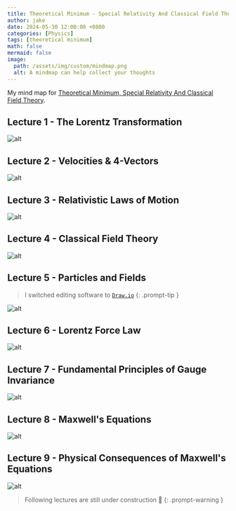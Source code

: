 ```yaml
---
title: Theoretical Minimum - Special Relativity And Classical Field Theory
author: jake
date: 2024-05-30 12:00:00 +0800
categories: [Physics]
tags: [theoretical minimum]
math: false
mermaid: false
image:
  path: /assets/img/custom/mindmap.png
  alt: A mindmap can help collect your thoughts
---
```

My mind map for [Theoretical Minimum, Special Relativity And Classical Field Theory](https://theoreticalminimum.com/courses/special-relativity-and-electrodynamics/2012/spring).

## Lecture 1 - The Lorentz Transformation
![alt](assets/img/custom/B2L1.png)

## Lecture 2 - Velocities & 4-Vectors
![alt](assets/img/custom/B2L2.png)

## Lecture 3 - Relativistic Laws of Motion
![alt](assets/img/custom/B2L3.png)

## Lecture 4 - Classical Field Theory
![alt](assets/img/custom/B2L4.png)

## Lecture 5 - Particles and Fields
> I switched editing software to [`Draw.io`](https://www.drawio.com/)
{: .prompt-tip }

![alt](assets/drawio/B2L5.drawio.png)

## Lecture 6 - Lorentz Force Law
![alt](assets/drawio/B2L6.drawio.png)

## Lecture 7 - Fundamental Principles of Gauge Invariance
![alt](assets/drawio/B2L7.drawio.png)

## Lecture 8 - Maxwell's Equations
![alt](assets/drawio/B2L8.drawio.png)

## Lecture 9 - Physical Consequences of Maxwell's Equations
![alt](assets/drawio/B2L9.drawio.png)

> Following lectures are still under construction 🚧
{: .prompt-warning } 